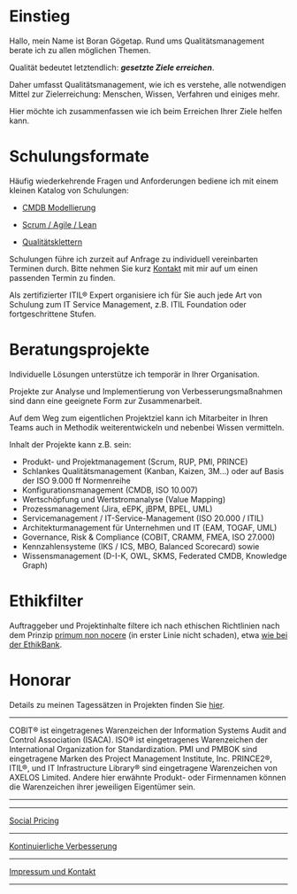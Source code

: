 # Einstieg

Hallo, mein Name ist Boran Gögetap. Rund ums Qualitätsmanagement berate ich zu allen möglichen Themen.

Qualität bedeutet letztendlich: ***gesetzte Ziele erreichen***.

Daher umfasst Qualitätsmanagement, wie ich es verstehe, alle notwendigen Mittel zur Zielerreichung: Menschen, Wissen, Verfahren und einiges mehr.

Hier möchte ich zusammenfassen wie ich beim Erreichen Ihrer Ziele helfen kann.

# Schulungsformate

Häufig wiederkehrende Fragen und Anforderungen bediene ich mit einem kleinen Katalog von Schulungen:

* [CMDB Modellierung](cmdb/modellierung/)

* [Scrum / Agile / Lean](scrum-agile-lean-training/)

* [Qualitätsklettern](qualitaetsklettern/)

Schulungen führe ich zurzeit auf Anfrage zu individuell vereinbarten Terminen durch. Bitte nehmen Sie kurz [Kontakt](impressum/) mit mir auf um einen passenden Termin zu finden.

Als zertifizierter ITIL® Expert organisiere ich für Sie auch jede Art von Schulung zum IT Service Management, z.B. ITIL Foundation oder fortgeschrittene Stufen.

# Beratungsprojekte

Individuelle Lösungen unterstütze ich temporär in Ihrer Organisation.

Projekte zur Analyse und Implementierung von Verbesserungsmaßnahmen sind dann eine geeignete Form zur Zusammenarbeit.

Auf dem Weg zum eigentlichen Projektziel kann ich Mitarbeiter in Ihren Teams auch in Methodik weiterentwickeln und nebenbei Wissen vermitteln.

Inhalt der Projekte kann z.B. sein:

* Produkt- und Projektmanagement (Scrum, RUP, PMI, PRINCE)
* Schlankes Qualitätsmanagement (Kanban, Kaizen, 3M…) oder auf Basis der  ISO 9.000 ff Normenreihe
* Konfigurationsmanagement (CMDB, ISO 10.007)
* Wertschöpfung und Wertstromanalyse (Value Mapping)
* Prozessmanagement (Jira, eEPK, jBPM, BPEL, UML)
* Servicemanagement / IT-Service-Management (ISO 20.000 / ITIL)
* Architekturmanagement für Unternehmen und IT (EAM, TOGAF, UML)
* Governance, Risk & Compliance (COBIT, CRAMM, FMEA, ISO 27.000)
* Kennzahlensysteme (IKS / ICS, MBO, Balanced Scorecard)
sowie
* Wissensmanagement (D-I-K, OWL, SKMS, Federated CMDB, Knowledge Graph)

# Ethikfilter

Auftraggeber und Projektinhalte filtere ich nach ethischen Richtlinien nach dem Prinzip   [primum non nocere](https://de.wikipedia.org/wiki/Primum_non_nocere) (in erster Linie nicht schaden), etwa [wie bei der EthikBank](https://www.ethikbank.de/die-ethikbank/ethik-kompass/unternehmen.html#c7945).

# Honorar

Details zu meinen Tagessätzen in Projekten finden Sie [hier](social-pricing/).

---

COBIT® ist eingetragenes Warenzeichen der Information Systems Audit and Control Association (ISACA). ISO® ist eingetragenes Warenzeichen der International Organization for Standardization. PMI und PMBOK sind eingetragene Marken des Project Management Institute, Inc. PRINCE2®, ITIL®, und IT Infrastructure Library® sind eingetragene Warenzeichen von AXELOS Limited. Andere hier erwähnte Produkt- oder Firmennamen können die Warenzeichen ihrer jeweiligen Eigentümer sein.

---

---

[Social Pricing](/social-pricing/)

---

[Kontinuierliche Verbesserung](/kvp/)

---

[Impressum und Kontakt](/impressum/)

---
